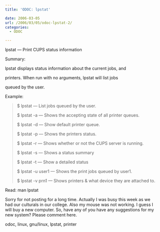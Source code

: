 ```yaml
---
title: 'ODOC: lpstat'

date: 2006-03-05
url: /2006/03/05/odoc-lpstat-2/
categories:
  - ODOC

---
```

lpstat &#8212; Print CUPS status information

Summary:

lpstat displays status information about the current jobs, and
  
printers. When run with no arguments, lpstat will list jobs
  
queued by the user.

Example:

> $ lpstat &#8212; List jobs queued by the user.
> 
> $ lpstat -a &#8212; Shows the accepting state of all printer queues.
> 
> $ lpstat -d &#8212; Show default printer queue.
> 
> $ lpstat -p &#8212; Shows the printers status.
> 
> $ lpstat -r &#8212; Shows whether or not the CUPS server is running.
> 
> $ lpstat -s &#8212; Shows a status summary
> 
> $ lpstat -t &#8212; Show a detailed status
> 
> $ lpstat -u user1 &#8212; Shows the print jobs queued by user1.
> 
> $ lpstat -v prn1 &#8212; Shows printers & what device they are attached to.

Read: man lpstat

Sorry for not posting for a long time. Actually I was busy this week as we had our culturals in our college. Also my mouse was not working. I guess I will buy a new computer. So, have any of you have any suggestions for my new system? Please comment here.

<tags>odoc, linux, gnu/linux, lpstat, printer</tags>